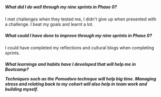<h5> What did I do well through my nine sprints in Phase 0?</h5>
<p>
  I met challenges when they tested me, I didn't give up when presented with a challenge. I beat my goals and learnt a lot.
</p>

<h5>What could I have done to improve through my nine sprints in Phase 0?</h5>
<p>
  I could have completed my reflections and cultural blogs when completing sprints.
</p>

<h5> What learnings and habits have I developed that will help me in Bootcamp?
<p>
  Techniques such as the Pomodoro technque will help big time. Managing stress and relating back to my cohort will also help in team work and building myself.
</p>
